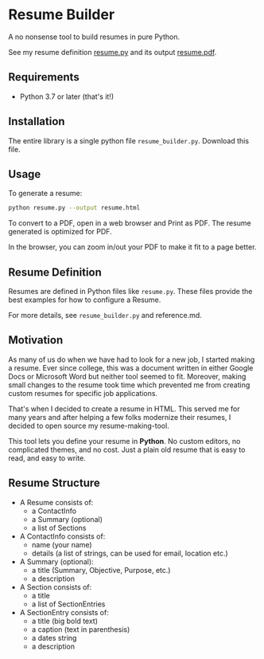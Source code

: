 # Resume Builder

A no nonsense tool to build resumes in pure Python.

See my resume definition [resume.py](./resume.py) and its output [resume.pdf](./resume.pdf).

## Requirements

* Python 3.7 or later (that's it!)

## Installation

The entire library is a single python file `resume_builder.py`. Download this file.

## Usage

To generate a resume:

```bash
python resume.py --output resume.html
```

To convert to a PDF, open in a web browser and Print as PDF. The resume
generated is optimized for PDF.

In the browser, you can zoom in/out your PDF to make it fit to a page better.

## Resume Definition

Resumes are defined in Python files like `resume.py`. These files provide the
best examples for how to configure a Resume.

For more details, see `resume_builder.py` and reference.md.

## Motivation

As many of us do when we have had to look for a new job, I started making a
resume. Ever since college, this was a document written in either Google Docs
or Microsoft Word but neither tool seemed to fit. Moreover, making small
changes to the resume took time which prevented me from creating custom resumes
for specific job applications.

That's when I decided to create a resume in HTML. This served me for many years
and after helping a few folks modernize their resumes, I decided to open source
my resume-making-tool.

This tool lets you define your resume in __Python__. No custom editors, no
complicated themes, and no cost. Just a plain old resume that is easy to read,
and easy to write.

## Resume Structure

* A Resume consists of:
  * a ContactInfo
  * a Summary (optional)
  * a list of Sections
* A ContactInfo consists of:
  * name (your name)
  * details (a list of strings, can be used for email, location etc.)
* A Summary (optional):
  * a title (Summary, Objective, Purpose, etc.)
  * a description
* A Section consists of:
  * a title
  * a list of SectionEntries
* A SectionEntry consists of:
  * a title (big bold text)
  * a caption (text in parenthesis)
  * a dates string
  * a description
